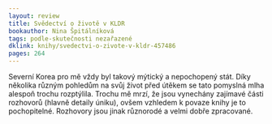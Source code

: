 ```yaml
---
layout: review
title: Svědectví o životě v KLDR
bookauthor: Nina Špitálníková
tags: podle-skutečnosti nezařazené
dklink: knihy/svedectvi-o-zivote-v-kldr-457486
pages: 264
---
```


Severní Korea pro mě vždy byl takový mýtický a nepochopený stát. Díky několika různým pohledům na svůj život před útěkem se tato pomyslná mlha alespoň trochu rozptýlila. Trochu mě mrzí, že jsou vynechány zajímavé části rozhovorů (hlavně detaily úniku), ovšem vzhledem k povaze knihy je to pochopitelné. Rozhovory jsou jinak různorodé a velmi dobře zpracované.
